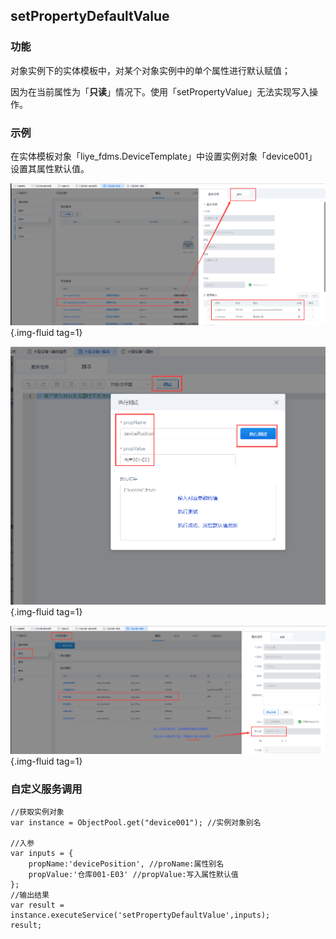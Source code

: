 ## **setPropertyDefaultValue**

### **功能**

对象实例下的实体模板中，对某个对象实例中的单个属性进行默认赋值；

因为在当前属性为「**只读**」情况下。使用「setPropertyValue」无法实现写入操作。


### **示例**

在实体模板对象「liye_fdms.DeviceTemplate」中设置实例对象「device001」设置其属性默认值。

![setPropertyDefaultValue](../assets/img/setPropertyDefaultValue-service.png "setPropertyDefaultValue"){.img-fluid tag=1}

![setPropertyDefaultValue-debug](../assets/img/setPropertyDefaultValue-service-debug.png "setPropertyDefaultValue-debug"){.img-fluid tag=1}

![setPropertyDefaultValue-success](../assets/img/setPropertyDefaultValue-service-success.png "setPropertyDefaultValue-success"){.img-fluid tag=1}

### **自定义服务调用**

```JS
//获取实例对象
var instance = ObjectPool.get("device001"); //实例对象别名

//入参
var inputs = {
    propName:'devicePosition', //proName:属性别名
    propValue:'仓库001-E03' //propValue:写入属性默认值
};
//输出结果
var result = instance.executeService('setPropertyDefaultValue',inputs);
result;
```